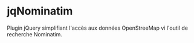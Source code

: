 # jqNominatim
Plugin jQuery simplifiant l'accès aux données OpenStreeMap vi l'outil de recherche Nominatim.
